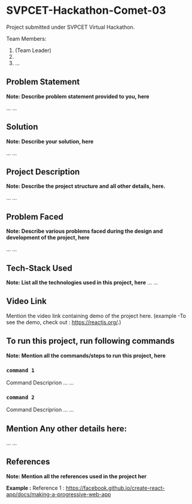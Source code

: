 # SVPCET-Hackathon-Comet-03

Project submitted under SVPCET Virtual Hackathon.

Team Members:
1. <teamMember1> (Team Leader)
2. <teamMember2>
3. ...
  
## Problem Statement

**Note: Describe problem statement provided to you, here**

...
...

## Solution

**Note: Describe your solution, here**

...
...

## Project Description

**Note: Describe the project structure and all other details, here.**

...
...

## Problem Faced

**Note: Describe various problems faced during the design and development of the project, here**

...
...

## Tech-Stack Used

**Note: List all the technologies used in this project, here**
...
...

## Video Link

Mention the video link containing demo of the project here.
(example -To see the demo, check out : https://reactjs.org/.)

## To run this project, run following commands

**Note: Mention all the commands/steps to run this project, here**

### `command 1`

Command Descriprion
...
...

### `command 2`

Command Descriprion
...
...

## Mention Any other details here:

...
...


## References

**Note: Mention all the references used in the project her**

**Example :**
Reference 1 : https://facebook.github.io/create-react-app/docs/making-a-progressive-web-app

